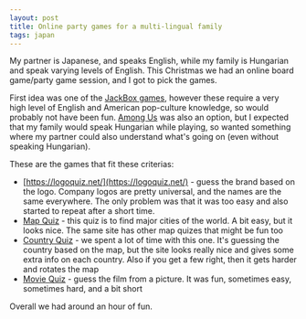 ```yaml
---
layout: post
title: Online party games for a multi-lingual family
tags: japan
---
```


My partner is Japanese, and speaks English, while my family is Hungarian and speak varying levels of English. This Christmas we had an online board game/party game session, and I got to pick the games. 

<!--break-->

First idea  was one of the [JackBox games](https://www.jackboxgames.com/), however these require a very high level of English and American pop-culture knowledge, so would probably not have been fun. [Among Us](https://www.innersloth.com/games/among-us/) was also an option, but I expected that my family would speak Hungarian while playing, so wanted something where my partner could also understand what's going on (even without speaking Hungarian).

These are the games that fit these criterias:

* [https://logoquiz.net/](https://logoquiz.net/) - guess the brand based on the logo. Company logos are pretty universal, and the names are the same everywhere. The only problem was that it was too easy and also started to repeat after a short time.
* [Map Quiz](https://online.seterra.com/en/vgp/3288) - this quiz is to find major cities of the world. A bit easy, but it looks nice. The same site has other map quizes that might be fun too
* [Country Quiz](https://labs.mapbox.com/map-quiz/) - we spent a lot of time with this one. It's guessing the country based on the map, but the site looks really nice and gives some extra info on each country. Also if you get a few right, then it gets harder and rotates the map
* [Movie Quiz](https://www.beano.com/posts/can-you-guess-the-film-from-the-picture-still) - guess the film from a picture. It was fun, sometimes easy, sometimes hard, and a bit short

Overall we had around an hour of fun.
